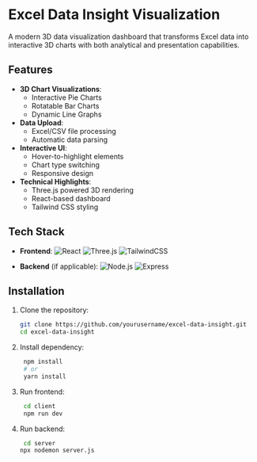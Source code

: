﻿# Excel Data Insight Visualization


A modern 3D data visualization dashboard that transforms Excel data into interactive 3D charts with both analytical and presentation capabilities.

## Features

- **3D Chart Visualizations**:
  - Interactive Pie Charts
  - Rotatable Bar Charts
  - Dynamic Line Graphs
- **Data Upload**:
  - Excel/CSV file processing
  - Automatic data parsing
- **Interactive UI**:
  - Hover-to-highlight elements
  - Chart type switching
  - Responsive design
- **Technical Highlights**:
  - Three.js powered 3D rendering
  - React-based dashboard
  - Tailwind CSS styling

## Tech Stack

- **Frontend**:
  ![React](https://img.shields.io/badge/React-20232A?style=for-the-badge&logo=react&logoColor=61DAFB)
  ![Three.js](https://img.shields.io/badge/Three.js-000000?style=for-the-badge&logo=three.js&logoColor=white)
  ![TailwindCSS](https://img.shields.io/badge/Tailwind_CSS-38B2AC?style=for-the-badge&logo=tailwind-css&logoColor=white)
  
- **Backend** (if applicable):
  ![Node.js](https://img.shields.io/badge/Node.js-43853D?style=for-the-badge&logo=node.js&logoColor=white)
  ![Express](https://img.shields.io/badge/Express.js-404D59?style=for-the-badge)

## Installation

1. Clone the repository:
   ```bash
   git clone https://github.com/yourusername/excel-data-insight.git
   cd excel-data-insight

2. Install dependency:
   ```bash
    npm install
    # or
    yarn install
   
3. Run frontend:
   ```bash
    cd client
    npm run dev
   
4. Run backend:
   ```bash
    cd server
   npx nodemon server.js




